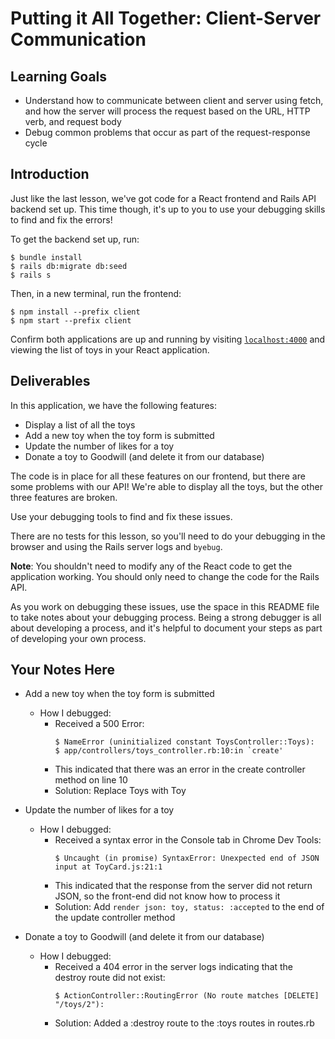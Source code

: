 # Putting it All Together: Client-Server Communication

## Learning Goals

- Understand how to communicate between client and server using fetch, and how
  the server will process the request based on the URL, HTTP verb, and request
  body
- Debug common problems that occur as part of the request-response cycle

## Introduction

Just like the last lesson, we've got code for a React frontend and Rails API
backend set up. This time though, it's up to you to use your debugging skills to
find and fix the errors!

To get the backend set up, run:

```console
$ bundle install
$ rails db:migrate db:seed
$ rails s
```

Then, in a new terminal, run the frontend:

```console
$ npm install --prefix client
$ npm start --prefix client
```

Confirm both applications are up and running by visiting
[`localhost:4000`](http://localhost:4000) and viewing the list of toys in your
React application.

## Deliverables

In this application, we have the following features:

- Display a list of all the toys
- Add a new toy when the toy form is submitted
- Update the number of likes for a toy
- Donate a toy to Goodwill (and delete it from our database)

The code is in place for all these features on our frontend, but there are some
problems with our API! We're able to display all the toys, but the other three
features are broken.

Use your debugging tools to find and fix these issues.

There are no tests for this lesson, so you'll need to do your debugging in the
browser and using the Rails server logs and `byebug`.

**Note**: You shouldn't need to modify any of the React code to get the
application working. You should only need to change the code for the Rails API.

As you work on debugging these issues, use the space in this README file to take
notes about your debugging process. Being a strong debugger is all about
developing a process, and it's helpful to document your steps as part of
developing your own process.

## Your Notes Here

- Add a new toy when the toy form is submitted

  - How I debugged:
    - Received a 500 Error:
      ```console
      $ NameError (uninitialized constant ToysController::Toys):
      $ app/controllers/toys_controller.rb:10:in `create'
      ```
    - This indicated that there was an error in the create controller method on line 10
    - Solution: Replace Toys with Toy

- Update the number of likes for a toy

  - How I debugged:
    - Received a syntax error in the Console tab in Chrome Dev Tools:
      ```console
      $ Uncaught (in promise) SyntaxError: Unexpected end of JSON input at ToyCard.js:21:1
      ```
    - This indicated that the response from the server did not return JSON, so the front-end did not know how to process it
    - Solution: Add `render json: toy, status: :accepted` to the end of the update controller method

- Donate a toy to Goodwill (and delete it from our database)

  - How I debugged:
    - Received a 404 error in the server logs indicating that the destroy route did not exist:
      ```console
      $ ActionController::RoutingError (No route matches [DELETE] "/toys/2"):
      ```
    - Solution: Added a :destroy route to the :toys routes in routes.rb
